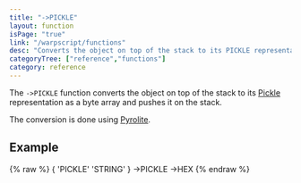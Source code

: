 ```yaml
---
title: "->PICKLE"
layout: function
isPage: "true"
link: "/warpscript/functions"
desc: "Converts the object on top of the stack to its PICKLE representation."
categoryTree: ["reference","functions"]
category: reference
---
```


The `->PICKLE` function converts the object on top of the stack to its [Pickle](https://en.wikipedia.org/wiki/Pickle_(Python)) representation as a byte array and pushes it on the stack.

The conversion is done using [Pyrolite](https://github.com/irmen/Pyrolite).

## Example ##
{% raw %}
<warp10-warpscript-widget backend="{{backend}}"  exec-endpoint="{{execEndpoint}}">
{ 'PICKLE' 'STRING' }
->PICKLE
->HEX
</warp10-warpscript-widget>
{% endraw %}    
